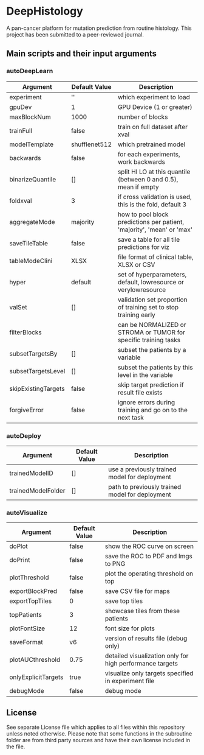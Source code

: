 # DeepHistology
A pan-cancer platform for mutation prediction from routine histology. This project has been submitted to a peer-reviewed journal.

## Main scripts and their input arguments

### autoDeepLearn

Argument | Default Value | Description
--- | --- | ---
experiment | '' |  which experiment to load
gpuDev     | 1 | GPU Device (1 or greater)
maxBlockNum | 1000 | number of blocks
trainFull | false | train on full dataset after xval
modelTemplate | shufflenet512 | which pretrained model
backwards | false | for each experiments, work backwards
binarizeQuantile | [] | split HI LO at this quantile (between 0 and 0.5), mean if empty
foldxval | 3 | if cross validation is used, this is the fold, default 3
aggregateMode | majority | how to pool block predictions per patient, 'majority', 'mean' or 'max'
saveTileTable | false | save a table for all tile predictions for viz
tableModeClini | XLSX | file format of clinical table, XLSX or CSV
hyper | default | set of hyperparameters, default, lowresource or verylowresource
valSet | [] | validation set proportion of training set to stop training early
filterBlocks |  | can be NORMALIZED or STROMA or TUMOR for specific training tasks
subsetTargetsBy | [] | subset the patients by a variable
subsetTargetsLevel | [] | subset the patients by this level in the variable
skipExistingTargets | false |  skip target prediction if result file exists
forgiveError | false | ignore errors during training and go on to the next task

### autoDeploy

Argument | Default Value | Description
--- | --- | ---
trainedModelID | [] | use a previously trained model for deployment
trainedModelFolder | [] |  path to previously trained model for deployment
    
### autoVisualize

Argument | Default Value | Description
--- | --- | ---
doPlot | false | show the ROC curve on screen
doPrint | false |  save the ROC to PDF and Imgs to PNG
plotThreshold  | false | plot the operating threshold on top
exportBlockPred | false |  save CSV file for maps
exportTopTiles | 0 | save top tiles
topPatients | 3 |  showcase tiles from these patients
plotFontSize | 12 |  font size for plots    
saveFormat | v6  | version of results file (debug only)   
plotAUCthreshold | 0.75 |  detailed visualization only for high performance targets
onlyExplicitTargets | true |  visualize only targets specified in experiment file
debugMode | false |  debug mode

## License
See separate License file which applies to all files within this repository unless noted otherwise. Please note that some functions in the subroutine folder are from third party sources and have their own license included in the file.
